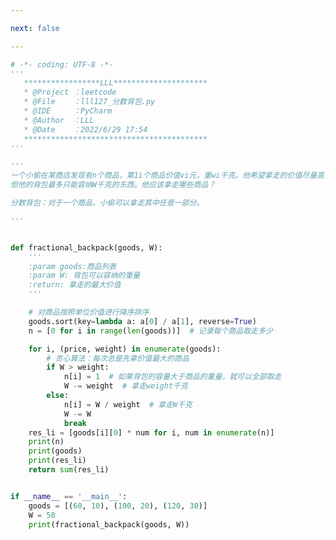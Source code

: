 ```yaml
---

next: false

---
```




<BlogInfo id="1204" title="130.分数背包" author="白日梦想猿" pv=0 read_times=0 pre_cost_time="1分2秒" category="leetcode" tag_list="['leetcode']" create_time="2022.06.29 17:54:07" update_time="2022.06.29 18:25:05" />

```python
# -*- coding: UTF-8 -*-
'''
   *****************LLL*********************
   * @Project ：leetcode                       
   * @File    ：lll127_分数背包.py                  
   * @IDE     ：PyCharm             
   * @Author  ：LLL                         
   * @Date    ：2022/6/29 17:54             
   *****************************************
'''

'''
一个小偷在某商店发现有n个商品，第1i个商品价值vi元，重wi千克。他希望拿走的价值尽量高，
但他的背包最多只能容纳W千克的东西。他应该拿走哪些商品？

分数背包：对于一个商品，小偷可以拿走其中任意一部分。

'''


def fractional_backpack(goods, W):
    '''
    :param goods:商品列表
    :param W: 背包可以容纳的重量
    :return: 拿走的最大价值
    '''

    # 对商品按照单位价值进行降序排序
    goods.sort(key=lambda a: a[0] / a[1], reverse=True)
    n = [0 for i in range(len(goods))]  # 记录每个商品取走多少

    for i, (price, weight) in enumerate(goods):
        # 贪心算法：每次总是先拿价值最大的商品
        if W > weight:
            n[i] = 1  # 如果背包的容量大于商品的重量，就可以全部取走
            W -= weight  # 拿走weight千克
        else:
            n[i] = W / weight  # 拿走W千克
            W -= W
            break
    res_li = [goods[i][0] * num for i, num in enumerate(n)]
    print(n)
    print(goods)
    print(res_li)
    return sum(res_li)


if __name__ == '__main__':
    goods = [(60, 10), (100, 20), (120, 30)]
    W = 50
    print(fractional_backpack(goods, W))

```



<ActionBox />
